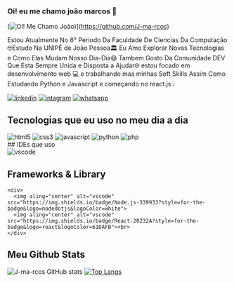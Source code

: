 ### Oi! eu me chamo joão marcos 👋

(![OI! Me Chamo João](https://user-images.githubusercontent.com/61885509/180026336-a7b26c1b-119f-4445-ac9a-803c239485ec.gif))](https://github.com/J-ma-rcos)

Estou Atualmente No 6° Periodo Da Faculdade De Ciencias Da Computação🤓Estudo Na UNIPÊ de João Pessoa🏛️ Eu Amo Explorar Novas Tecnologias e Como Elas Mudam Nosso Dia-Dia😄 Tambem Gosto Da Comunidade DEV Que Esta Sempre Unida e Disposta a Ajudar🌐 estou focado em desenvolvimento web 💻 e trabalhando mas minhas Soft Skills Assim Como Estudando Python e Javascript e começando no react.js💡

[![linkedin](https://img.shields.io/badge/LinkedIn-0077B5?style=for-the-badge&logo=linkedin&logoColor=white)](https://www.linkedin.com/in/jo%C3%A3o-marcos-76147a1a2/)
[![intagram](https://img.shields.io/badge/Instagram-E4405F?style=for-the-badge&logo=instagram&logoColor=white)](https://www.instagram.com/joaoma4cos/)
[![whatsapp](https://img.shields.io/badge/WhatsApp-25D366?style=for-the-badge&logo=whatsapp&logoColor=white)](https://wa.me/qr/C426TQ2JG774E1)

## Tecnologias que eu uso no meu dia a dia
  <div>
  <img aling="center" alt="html5" src="https://img.shields.io/badge/HTML5-E34F26?style=for-the-badge&logo=html5&logoColor=white">
  <img aling="center" alt="css3" src="https://img.shields.io/badge/CSS3-1572B6?style=for-the-badge&logo=css3&logoColor=white">
  <img aling="center" alt="javascript" src="https://img.shields.io/badge/JavaScript-F7DF1E?style=for-the-badge&logo=javascript&logoColor=black">
  <img aling="center" alt="python" src="https://img.shields.io/badge/Python-3776AB?style=for-the-badge&logo=python&logoColor=white">
  <img aling="center" alt="php" src="https://img.shields.io/badge/PHP-777BB4?style=for-the-badge&logo=php&logoColor=white">
  <br>
  <div>
## IDEs que uso 
    <div>
    <img aling="center" alt="vscode" src="https://img.shields.io/badge/Visual_Studio_Code-0078D4?style=for-the-badge&logo=visual%20studio%20code&logoColor=white"><br>
    </div>
    
## Frameworks & Library 
    <div>
      <img aling="center" alt="vscode" src="https://img.shields.io/badge/Node.js-339933?style=for-the-badge&logo=nodedotjs&logoColor=white">
      <img aling="center" alt="vscode" src="https://img.shields.io/badge/React-20232A?style=for-the-badge&logo=react&logoColor=61DAFB"><br>
    </div>
    
## Meu Github Stats
  ![J-ma-rcos GitHub stats](https://github-readme-stats.vercel.app/api?username=J-ma-rcos&show_icons=true&theme=onedark)
    [![Top Langs](https://github-readme-stats.vercel.app/api/top-langs/?username=J-ma-rcos)](https://github.com/J-ma-rcos/github-readme-stats)
    


